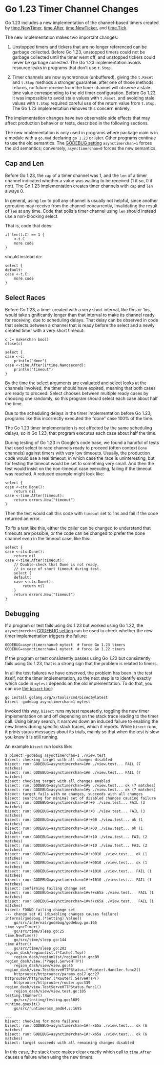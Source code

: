 # Go 1.23 Timer Channel Changes

Go 1.23 includes a new implementation of the channel-based timers
created by [time.NewTimer](/pkg/time/#NewTimer), [time.After](/pkg/time/#After),
[time.NewTicker](/pkg/time/#NewTicker), and [time.Tick](/pkg/time/#Tick).

The new implementation makes two important changes:

 1. Unstopped timers and tickers that are no longer referenced can be garbage collected.
    Before Go 1.23, unstopped timers could not be garbage collected until the timer went off,
    and unstopped tickers could never be garbage collected.
    The Go 1.23 implementation avoids resource leaks in programs that don't use `t.Stop`.

 2. Timer channels are now synchronous (unbuffered), giving the `t.Reset` and `t.Stop`
    methods a stronger guarantee: after one of those methods returns, no future receive from the
    timer channel will observe a stale time value corresponding to the old timer
    configuration. Before Go 1.23, it was impossible to avoid stale values with `t.Reset`,
    and avoiding stale values with `t.Stop` required careful use of the return value from `t.Stop`.
    The Go 1.23 implementation removes this concern entirely.

The implementation changes have two observable side effects that may affect production
behavior or tests, described in the following sections.

The new implementation is only used in programs where package main is in a module
with a `go.mod` declaring `go 1.23` or later.
Other programs continue to use the old semantics.
The [GODEBUG setting](/doc/godebug) `asynctimerchan=1` forces the old semantics;
conversely, `asynctimerchan=0` forces the new semantics.

## Cap and Len

Before Go 1.23, the `cap` of a timer channel was 1, and the `len` of a timer channel
indicated whether a value was waiting to be received (1 if so, 0 if not).
The Go 1.23 implementation creates timer channels with `cap` and `len` always 0.

In general, using `len` to poll any channel is usually not helpful, since another goroutine may
receive from the channel concurrently, invalidating the result of `len` at any time.
Code that polls a timer channel using `len` should instead use a non-blocking select.

That is, code that does:

	if len(t.C) == 1 {
		<-t.C
		more code
	}

should instead do:

	select {
	default:
	case <-t.C:
		more code
	}

## Select Races

Before Go 1.23, a timer created with a very short interval, like 0ns or 1ns,
would take significantly longer than that interval to make its channel ready
for receiving, due to scheduling delays. That delay can be observed
in code that selects between a channel that is ready before the select
and a newly created timer with a very short timeout:

	c := make(chan bool)
	close(c)

	select {
	case <-c:
		println("done")
	case <-time.After(1*time.Nanosecond):
		println("timeout")
	}

By the time the select arguments are evaluated and select looks at
the channels involved, the timer should have expired, meaning
that both cases are ready to proceed. Select chooses between multiple
ready cases by choosing one randomly, so this program should
select each case about half the time.

Due to the scheduling delays in the timer implementation before Go 1.23,
programs like this incorrectly executed the “done” case 100% of the time.

The Go 1.23 timer implementation is not affected by the same scheduling delays,
so in Go 1.23, that program executes each case about half the time.

During testing of Go 1.23 in Google's code base, we found a handful of tests
that used select to race channels ready to proceed (often context `Done` channels)
against timers with very low timeouts. Usually, the production code would use
a real timeout, in which case the race is uninteresting, but for testing the timeout
would be set to something very small. And then the test would insist on the
non-timeout case executing, failing if the timeout was reached.
A reduced example might look like:

	select {
	case <-ctx.Done():
		return nil
	case <-time.After(timeout):
		return errors.New("timeout")
	}

Then the test would call this code with `timeout` set to 1ns and fail if the code returned an error.

To fix a test like this, either the caller can be changed to understand that timeouts are possible,
or the code can be changed to prefer the done channel even in the timeout case, like this:

	select {
	case <-ctx.Done():
		return nil
	case <-time.After(timeout):
		// Double-check that Done is not ready,
		// in case of short timeout during test.
		select {
		default:
		case <-ctx.Done():
			return nil
		}
		return errors.New("timeout")
	}

## Debugging

If a program or test fails using Go 1.23 but worked using Go 1.22,
the `asynctimerchan` [GODEBUG setting](/doc/godebug) can be
used to check whether the new timer implementation triggers
the failure:

	GODEBUG=asynctimerchan=0 mytest  # force Go 1.23 timers
	GODEBUG=asynctimerchan=1 mytest  # force Go 1.22 timers

If the program or test consistently passes using Go 1.22 but consistently
fails using Go 1.23, that is a strong sign that the problem is related to timers.

In all the test failures we have observed, the problem has been in the test
itself, not the timer implementation, so the next step is to identify exactly
which code in `mytest` depends on the old implementation.
To do that, you can use [the `bisect` tool](https://pkg.go.dev/golang.org/x/tools/cmd/bisect):

	go install golang.org/x/tools/cmd/bisect@latest
	bisect -godebug asynctimerchan=1 mytest

Invoked this way, `bisect` runs mytest repeatedly, toggling the new timer
implementation on and off depending on the stack trace leading to the
timer call. Using binary search, it narrows down an induced failure to
enabling the new timers during specific stack traces, which it reports.
While `bisect` runs, it prints status messages about its trials,
mainly so that when the test is slow you know it is still running.

An example `bisect` run looks like:

	$ bisect -godebug asynctimerchan=1 ./view.test
	bisect: checking target with all changes disabled
	bisect: run: GODEBUG=asynctimerchan=1#n ./view.test... FAIL (7 matches)
	bisect: run: GODEBUG=asynctimerchan=1#n ./view.test... FAIL (7 matches)
	bisect: checking target with all changes enabled
	bisect: run: GODEBUG=asynctimerchan=1#y ./view.test... ok (7 matches)
	bisect: run: GODEBUG=asynctimerchan=1#y ./view.test... ok (7 matches)
	bisect: target fails with no changes, succeeds with all changes
	bisect: searching for minimal set of disabled changes causing failure
	bisect: run: GODEBUG=asynctimerchan=1#!+0 ./view.test... FAIL (3 matches)
	bisect: run: GODEBUG=asynctimerchan=1#!+0 ./view.test... FAIL (3 matches)
	bisect: run: GODEBUG=asynctimerchan=1#!+00 ./view.test... ok (1 matches)
	bisect: run: GODEBUG=asynctimerchan=1#!+00 ./view.test... ok (1 matches)
	bisect: run: GODEBUG=asynctimerchan=1#!+10 ./view.test... FAIL (2 matches)
	bisect: run: GODEBUG=asynctimerchan=1#!+10 ./view.test... FAIL (2 matches)
	bisect: run: GODEBUG=asynctimerchan=1#!+0010 ./view.test... ok (1 matches)
	bisect: run: GODEBUG=asynctimerchan=1#!+0010 ./view.test... ok (1 matches)
	bisect: run: GODEBUG=asynctimerchan=1#!+1010 ./view.test... FAIL (1 matches)
	bisect: run: GODEBUG=asynctimerchan=1#!+1010 ./view.test... FAIL (1 matches)
	bisect: confirming failing change set
	bisect: run: GODEBUG=asynctimerchan=1#v!+x65a ./view.test... FAIL (1 matches)
	bisect: run: GODEBUG=asynctimerchan=1#v!+x65a ./view.test... FAIL (1 matches)
	bisect: FOUND failing change set
	--- change set #1 (disabling changes causes failure)
	internal/godebug.(*Setting).Value()
		go/src/internal/godebug/godebug.go:165
	time.syncTimer()
		go/src/time/sleep.go:25
	time.NewTimer()
		go/src/time/sleep.go:144
	time.After()
		go/src/time/sleep.go:202
	region_dash/regionlist.(*Cache).Top()
		region_dash/regionlist/regionlist.go:89
	region_dash/view.(*Page).ServeHTTP()
		region_dash/view/view.go:45
	region_dash/view.TestServeHTTPStatus.(*Router).Handler.func2()
		httprouter/httprouter/params_go17.go:27
	httprouter/httprouter.(*Router).ServeHTTP()
		httprouter/httprouter/router.go:339
	region_dash/view.TestServeHTTPStatus.func1()
		region_dash/view/view.test.go:105
	testing.tRunner()
		go/src/testing/testing.go:1689
	runtime.goexit()
		go/src/runtime/asm_amd64.s:1695

	---
	bisect: checking for more failures
	bisect: run: GODEBUG=asynctimerchan=1#!-x65a ./view.test... ok (6 matches)
	bisect: run: GODEBUG=asynctimerchan=1#!-x65a ./view.test... ok (6 matches)
	bisect: target succeeds with all remaining changes disabled

In this case, the stack trace makes clear exactly which call to `time.After` causes a failure
when using the new timers.

